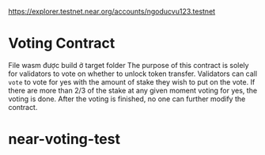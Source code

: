 https://explorer.testnet.near.org/accounts/ngoducvu123.testnet
# Voting Contract
File wasm được build ở target folder
The purpose of this contract is solely for validators to vote on whether to unlock
token transfer. Validators can call `vote` to vote for yes with the amount of stake they wish
to put on the vote. If there are more than 2/3 of the stake at any given moment voting for yes, the voting is done.
After the voting is finished, no one can further modify the contract.
# near-voting-test
